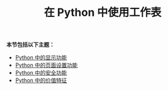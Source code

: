 ﻿---
title: 在 Python 中使用工作表
type: docs
weight: 40
url: /zh/java/working-with-worksheets-in-python/
---
**本节包括以下主题：** 
- [Python 中的显示功能](/cells/zh/java/display-features-in-python/)
- [Python 中的页面设置功能](/cells/zh/java/page-setup-features-in-python/)
- [Python 中的安全功能](/cells/zh/java/security-features-in-python/)
- [Python 中的价值特征](/cells/zh/java/value-features-in-python/)
